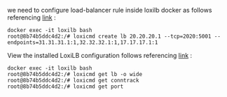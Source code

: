 

we need to configure load-balancer rule inside loxilb docker as follows referencing [link](https://loxilb-io.github.io/loxilbdocs/perf/) :

```
docker exec -it loxilb bash
root@8b74b5ddc4d2:/# loxicmd create lb 20.20.20.1 --tcp=2020:5001 --endpoints=31.31.31.1:1,32.32.32.1:1,17.17.17.1:1
```


View the installed LoxiLB configuration follows referencing [link](https://loxilb-io.github.io/loxilbdocs/debugging/) :
```
docker exec -it loxilb bash
root@8b74b5ddc4d2:/# loxicmd get lb -o wide
root@8b74b5ddc4d2:/# loxicmd get conntrack
root@8b74b5ddc4d2:/# loxicmd get port
```
